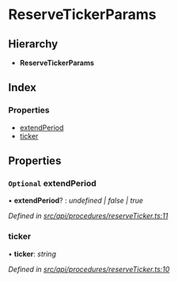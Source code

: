 # ReserveTickerParams

## Hierarchy

* **ReserveTickerParams**

## Index

### Properties

* [extendPeriod](reservetickerparams.md#optional-extendperiod)
* [ticker](reservetickerparams.md#ticker)

## Properties

### `Optional` extendPeriod

• **extendPeriod**? : _undefined \| false \| true_

_Defined in_ [_src/api/procedures/reserveTicker.ts:11_](https://github.com/PolymathNetwork/polymesh-sdk/blob/da32f46a/src/api/procedures/reserveTicker.ts#L11)

### ticker

• **ticker**: _string_

_Defined in_ [_src/api/procedures/reserveTicker.ts:10_](https://github.com/PolymathNetwork/polymesh-sdk/blob/da32f46a/src/api/procedures/reserveTicker.ts#L10)

